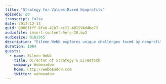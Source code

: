 ```yaml
---
title: "Strategy for Values-Based Nonprofits"
episode: 20
transcript: false
date: 2013-12-13
guid: 0880ffff-8fa6-42b7-ac12-401594d4be73
audiofile: insert-content-here-20.mp3
audiosize: 8102965
description: "Eileen Webb explores unique challenges faced by nonprofit teams, and best practices for duckling care."
duration: 1984
guests: 
  - name: Eileen Webb
    title: Director of Strategy & Livestock
    company: Webmeadow
    home: http://webmeadow.com
    twitter: webmeadow
---
```

